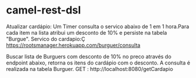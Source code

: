 # camel-rest-dsl


Atualizar cardápio:
  Um Timer consulta o servico abaixo de 1 em 1 hora.Para cada item na lista atribui um desconto de 10% e persiste na tabela "Burgue".
  Servico do cardapio:Ç https://rootsmanager.herokuapp.com/burguer/consulta


Buscar lista de Burguers com desconto de 10% no preco 
 através do endpoint abaixo, retorna os itens do cardápio com o desconto. A consulta é realizada na tabela Burguer.
 GET : http://localhost:8080/getCardapio
